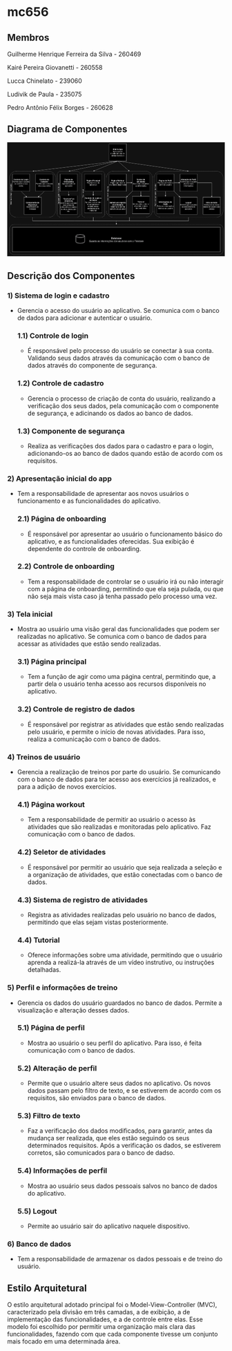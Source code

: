 # mc656

## Membros

Guilherme Henrique Ferreira da Silva - 260469

Kairé Pereira Giovanetti - 260558

Lucca Chinelato - 239060

Ludivik de Paula - 235075

Pedro Antônio Félix Borges - 260628



## Diagrama de Componentes

![DiagramaC4](Requirements/images/others/diagramaC4.jpg)

## Descrição dos Componentes

### 1) Sistema de login e cadastro
- Gerencia o acesso do usuário ao aplicativo. Se comunica com o banco de dados para adicionar e autenticar o usuário.

    ### 1.1) Controle de login
    - É responsável pelo processo do usuário se conectar à sua conta. Validando seus dados através da comunicação com o banco de dados através do componente de segurança.

    ### 1.2) Controle de cadastro
    - Gerencia o processo de criação de conta do usuário, realizando a verificação dos seus dados, pela comunicação com o componente de segurança, e adicinando os dados ao banco de dados.

    ### 1.3) Componente de segurança
    - Realiza as verificações dos dados para o cadastro e para o login, adicionando-os ao banco de dados quando estão de acordo com os requisitos.

### 2) Apresentação inicial do app
- Tem a responsabilidade de apresentar aos novos usuários o funcionamento e as funcionalidades do aplicativo.
    ### 2.1) Página de onboarding
    - É responsável por apresentar ao usuário o funcionamento básico do aplicativo, e as funcionalidades oferecidas. Sua exibição é dependente do controle de onboarding.

    ### 2.2) Controle de onboarding
    - Tem a responsabilidade de controlar se o usuário irá ou não interagir com a página de onboarding, permitindo que ela seja pulada, ou que não seja mais vista caso já tenha passado pelo processo uma vez.

### 3) Tela inicial
- Mostra ao usuário uma visão geral das funcionalidades que podem ser realizadas no aplicativo. Se comunica com o banco de dados para acessar as atividades que estão sendo realizadas.
    ### 3.1) Página principal
    - Tem a função de agir como uma página central, permitindo que, a partir dela o usuário tenha acesso aos recursos disponíveis no aplicativo.

    ### 3.2) Controle de registro de dados
    - É responsável por registrar as atividades que estão sendo realizadas pelo usuário, e permite o início de novas atividades. Para isso, realiza a comunicação com o banco de dados.

### 4) Treinos de usuário
- Gerencia a realização de treinos por parte do usuário. Se comunicando com o banco de dados para ter acesso aos exercícios já realizados, e para a adição de novos exercícios.
    ### 4.1) Página workout
    - Tem a responsabilidade de permitir ao usuário o acesso às atividades que são realizadas e monitoradas pelo aplicativo. Faz comunicação com o banco de dados.

    ### 4.2) Seletor de atividades
    - É responsável por permitir ao usuário que seja realizada a seleção e a organização de atividades, que estão conectadas com o banco de dados.

    ### 4.3) Sistema de registro de atividades
    - Registra as atividades realizadas pelo usuário no banco de dados, permitindo que elas sejam vistas posteriormente.

    ### 4.4) Tutorial
    - Oferece informações sobre uma atividade, permitindo que o usuário aprenda a realizá-la através de um vídeo instrutivo, ou instruções detalhadas.

### 5) Perfil e informações de treino
- Gerencia os dados do usuário guardados no banco de dados. Permite a visualização e alteração desses dados.
    ### 5.1) Página de perfil
    - Mostra ao usuário o seu perfil do aplicativo. Para isso, é feita comunicação com o banco de dados.

    ### 5.2) Alteração de perfil
    - Permite que o usuário altere seus dados no aplicativo. Os novos dados passam pelo filtro de texto, e se estiverem de acordo com os requisitos, são enviados para o banco de dados.

    ### 5.3) Filtro de texto
    - Faz a verificação dos dados modificados, para garantir, antes da mudança ser realizada, que eles estão seguindo os seus determinados requisitos. Após a verificação os dados, se estiverem corretos, são comunicados para o banco de dadso.

    ### 5.4) Informações de perfil
    - Mostra ao usuário seus dados pessoais salvos no banco de dados do aplicativo.

    ### 5.5) Logout
    - Permite ao usuário sair do aplicativo naquele dispositivo.
    
### 6) Banco de dados
- Tem a responsabilidade de armazenar os dados pessoais e de treino do usuário.

## Estilo Arquitetural
O estilo arquitetural adotado principal foi o Model-View-Controller (MVC), caracterizado pela divisão em três camadas, a de exibição, a de implementação das funcionalidades, e a de controle entre elas. Esse modelo foi escolhido por permitir uma organização mais clara das funcionalidades, fazendo com que cada componente tivesse um conjunto mais focado em uma determinada área.

